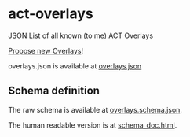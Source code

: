 # act-overlays
JSON List of all known (to me) ACT Overlays

[Propose new Overlays](https://github.com/cking/act-overlays/issues/new/choose)!

overlays.json is available at [overlays.json](https://cking.github.io/act-overlays/overlays.json)

## Schema definition

The raw schema is available at [overlays.schema.json](https://cking.github.io/act-overlays/overlays.schema.json).

The human readable version is at [schema_doc.html](https://cking.github.io/act-overlays/schema_doc.html).
